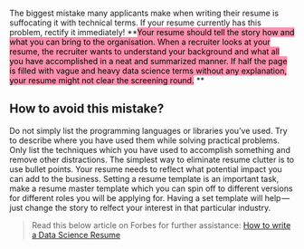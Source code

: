 The biggest mistake many applicants make when writing their resume is suffocating it with technical terms. If your resume currently has this problem, rectify it immediately! **<mark style="background: #FF5582A6;">Your resume should tell the story how and what you can bring to the organisation. When a recruiter looks at your resume, the recruiter wants to understand your background and what all you have accomplished in a neat and summarized manner. If half the page is filled with vague and heavy data science terms without any explanation, your resume might not clear the screening round.</mark> **

## How to avoid this mistake?

Do not simply list the programming languages or libraries you’ve used. Try to describe where you have used them while solving practical problems. Only list the techniques which you have used to accomplish something and remove other distractions. The simplest way to eliminate resume clutter is to use bullet points. Your resume needs to reflect what potential impact you can add to the business. Setting a resume template is an important task, make a resume master template which you can spin off to different versions for different roles you will be applying for. Having a set template will help — just change the story to relfect your interest in that particular industry.

> Read this below article on Forbes for further assistance: [How to write a Data Science Resume](https://www.forbes.com/sites/quora/2017/09/13/how-to-write-a-data-science-resume-when-youre-coming-from-academia/#1bbab5b22d26)